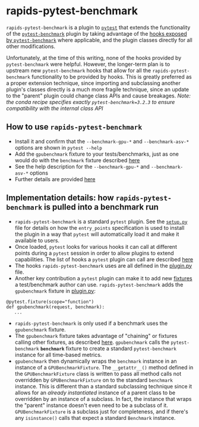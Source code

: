 # rapids-pytest-benchmark

`rapids-pytest-benchmark` is a plugin to [`pytest`](https://docs.pytest.org/en/latest/contents.html) that extends the functionality of the [`pytest-benchmark`](https://pytest-benchmark.readthedocs.io/en/latest) plugin by taking advantage of the [hooks exposed by `pytest-benchmark`](https://pytest-benchmark.readthedocs.io/en/latest/hooks.html) where applicable, and the plugin classes directly for all other modifications.

Unfortunately, at the time of this writing, none of the hooks provided by `pytest-benchmark` were helpful. However, the longer-term plan is to upstream new `pytest-benchmark` hooks that allow for all the `rapids-pytest-benchmark` functionality to be provided by hooks.  This is greatly preferred as a proper extension technique, since importing and subclassing another plugin's classes directly is a much more fragile technique, since an update to the "parent" plugin could change class APIs and cause breakages. _Note: the conda recipe specifies exactly `pytest-benchmark=3.2.3` to ensure compatibility with the internal class API_

## How to use `rapids-pytest-benchmark`
- Install it and confirm that the `--benchmark-gpu-*` and `--benchmark-asv-*` options are shown in `pytest --help`
- Add the `gpubenchmark` fixture to your tests/benchmarks, just as one would do with the `benchmark` fixture described [here](https://pytest-benchmark.readthedocs.io/en/latest/usage.html)
- See the help description for the `--benchmark-gpu-*` and `--benchmark-asv-*` options
- Further details are provided [here](../README.md)

## Implementation details: how `rapids-pytest-benchmark` is pulled into a benchmark run
- `rapids-pytest-benchmark` is a standard `pytest` plugin.  See the [`setup.py`](setup.py) file for details on how the `entry_points` specification is used to install the plugin in a way that `pytest` will automatically load it and make it available to users.
- Once loaded, `pytest` looks for various hooks it can call at different points during a `pytest` session in order to allow plugins to extend capabilities.  The list of hooks a `pytest` plugin can call are described [here](https://docs.pytest.org/en/latest/reference.html#hook-reference)
- The hooks `rapids-pytest-benchmark` uses are all defined in the [plugin.py](rapids_pytest_benchmark/plugin.py) file.
- Another key contribution a `pytest` plugin can make it to add new [fixtures](https://docs.pytest.org/en/latest/fixture.html#fixture) a test/benchmark author can use.  `rapids-pytest-benchmark` adds the `gpubenchmark` fixture in [plugin.py](rapids_pytest_benchmark/plugin.py):
```
@pytest.fixture(scope="function")
def gpubenchmark(request, benchmark):
   ...
```
- `rapids-pytest-benchmark` is only used if a benchmark uses the `gpubenchmark` fixture.
- The `gpubenchmark` fixture takes advantage of "chaining" or fixtures calling other fixtures, as described [here](https://docs.pytest.org/en/stable/reference.html#fixtures). `gpubenchmark` calls the `pytest-benchmark` **`benchmark`** fixture to create a standard `pytest-benchmark` instance for all time-based metrics.
- `gpubenchmark` then dynamically wraps the `benchmark` instance in an instance of a `GPUBenchmarkFixture`. The `__getattr__()` method defined in the `GPUBenchmarkFixture` class is written to pass all method calls not overridden by `GPUBenchmarkFixture` on to the standard `benchmark` instance.  This is different than a standard subclassing technique since it allows for an _already instantiated_ instance of a parent class to be overridden by an instance of a subclass.  In fact, the instance that wraps the "parent" instance doesn't even need to be a subclass of it. `GPUBenchmarkFixture` is a subclass just for completeness, and if there's any `isinstance()` calls that expect a standard `Benchmark` instance.
